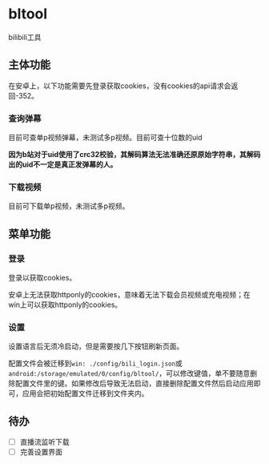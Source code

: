# bltool
bilibili工具

## 主体功能
在安卓上，以下功能需要先登录获取cookies，没有cookies的api请求会返回-352。

### 查询弹幕
目前可查单p视频弹幕，未测试多p视频。目前可查十位数的uid

**因为b站对于uid使用了crc32校验，其解码算法无法准确还原原始字符串，其解码出的uid不一定是真正发弹幕的人。**

### 下载视频
目前可下载单p视频，未测试多p视频。

## 菜单功能

### 登录
登录以获取cookies。

安卓上无法获取httponly的cookies，意味着无法下载会员视频或充电视频；在win上可以获取httponly的cookies。

### 设置
设置语言后无须冷启动，但是需要按几下按钮刷新页面。

配置文件会被迁移到`win: ./config/bili_login.json`或`android:/storage/emulated/0/config/bltool/`，可以修改键值，单不要随意删除配置文件里的键。如果修改后导致无法启动，直接删除配置文件然后启动应用即可，应用会把初始配置文件迁移到文件夹内。

## 待办
- [ ] 直播流监听下载
- [ ] 完善设置界面